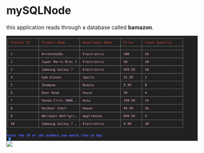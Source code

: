 # mySQLNode
this application reads through a database called **bamazon**.

<img src="/table.png" align="left" width=“100” height =“100” > 
<img src="https://github.com/favicon.ico" width=“250” height =“250”>
